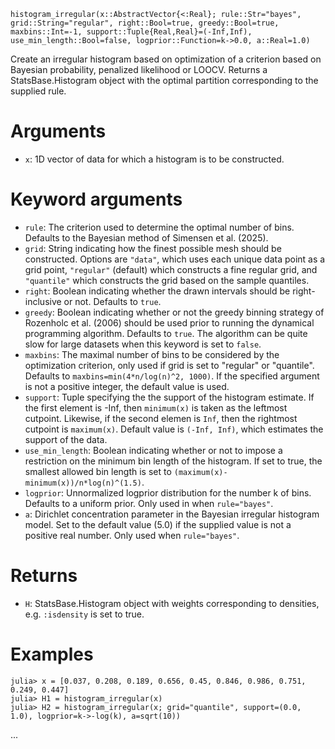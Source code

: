 ```
histogram_irregular(x::AbstractVector{<:Real}; rule::Str="bayes", grid::String="regular", right::Bool=true, greedy::Bool=true, maxbins::Int=-1, support::Tuple{Real,Real}=(-Inf,Inf), use_min_length::Bool=false, logprior::Function=k->0.0, a::Real=1.0)
```

Create an irregular histogram based on optimization of a criterion based on Bayesian probability, penalized likelihood or LOOCV. Returns a StatsBase.Histogram object with the optimal partition corresponding to the supplied rule.

# Arguments

  * `x`: 1D vector of data for which a histogram is to be constructed.

# Keyword arguments

  * `rule`: The criterion used to determine the optimal number of bins. Defaults to the Bayesian method of Simensen et al. (2025).
  * `grid`: String indicating how the finest possible mesh should be constructed. Options are `"data"`, which uses each unique data point as a grid point, `"regular"` (default) which constructs a fine regular grid, and `"quantile"` which constructs the grid based on the sample quantiles.
  * `right`: Boolean indicating whether the drawn intervals should be right-inclusive or not. Defaults to `true`.
  * `greedy`: Boolean indicating whether or not the greedy binning strategy of Rozenholc et al. (2006) should be used prior to running the dynamical programming algorithm. Defaults to `true`. The algorithm can be quite slow for large datasets when this keyword is set to `false`.
  * `maxbins`: The maximal number of bins to be considered by the optimization criterion, only used if grid is set to "regular" or "quantile". Defaults to `maxbins=min(4*n/log(n)^2, 1000)`. If the specified argument is not a positive integer, the default value is used.
  * `support`: Tuple specifying the the support of the histogram estimate. If the first element is -Inf, then `minimum(x)` is taken as the leftmost cutpoint. Likewise, if the second elemen is `Inf`, then the rightmost cutpoint is `maximum(x)`. Default value is `(-Inf, Inf)`, which estimates the support of the data.
  * `use_min_length`: Boolean indicating whether or not to impose a restriction on the minimum bin length of the histogram. If set to true, the smallest allowed bin length is set to `(maximum(x)-minimum(x))/n*log(n)^(1.5)`.
  * `logprior`: Unnormalized logprior distribution for the number k of bins. Defaults to a uniform prior. Only used in when `rule="bayes"`.
  * `a`: Dirichlet concentration parameter in the Bayesian irregular histogram model. Set to the default value (5.0) if the supplied value is not a positive real number. Only used when `rule="bayes"`.

# Returns

  * `H`: StatsBase.Histogram object with weights corresponding to densities, e.g. `:isdensity` is set to true.

# Examples

```
julia> x = [0.037, 0.208, 0.189, 0.656, 0.45, 0.846, 0.986, 0.751, 0.249, 0.447]
julia> H1 = histogram_irregular(x)
julia> H2 = histogram_irregular(x; grid="quantile", support=(0.0, 1.0), logprior=k->-log(k), a=sqrt(10))
```

...
